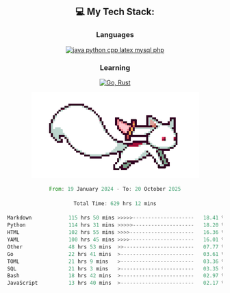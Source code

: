 
<div align="center">
<br>

## 💻 My Tech Stack:

### Languages

[![java python cpp latex mysql php](https://skillicons.dev/icons?i=java,python,cpp,latex,mysql,php)](https://skillicons.dev)

### Learning

[![Go, Rust](https://skillicons.dev/icons?i=go,rust)](https://skillicons.dev)

<center>

<img src="kyubey.gif" alt="Alt-Text" title="" >

</center>


<!--START_SECTION:waka-->

```rust
From: 19 January 2024 - To: 20 October 2025

Total Time: 629 hrs 12 mins

Markdown            115 hrs 50 mins >>>>>--------------------   18.41 %
Python              114 hrs 31 mins >>>>>--------------------   18.20 %
HTML                102 hrs 55 mins >>>>---------------------   16.36 %
YAML                100 hrs 45 mins >>>>---------------------   16.01 %
Other               48 hrs 53 mins  >>-----------------------   07.77 %
Go                  22 hrs 41 mins  >------------------------   03.61 %
TOML                21 hrs 9 mins   >------------------------   03.36 %
SQL                 21 hrs 3 mins   >------------------------   03.35 %
Bash                18 hrs 42 mins  >------------------------   02.97 %
JavaScript          13 hrs 40 mins  >------------------------   02.17 %
```

<!--END_SECTION:waka-->
